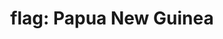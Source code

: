 ---
layout: smileys&emotion
title: "flag: Papua New Guinea"
emoji: flag_papua_new_guinea
permalink: 🇵🇬.html
image: assets/img/3moji/flag_papua_new_guinea.png
---